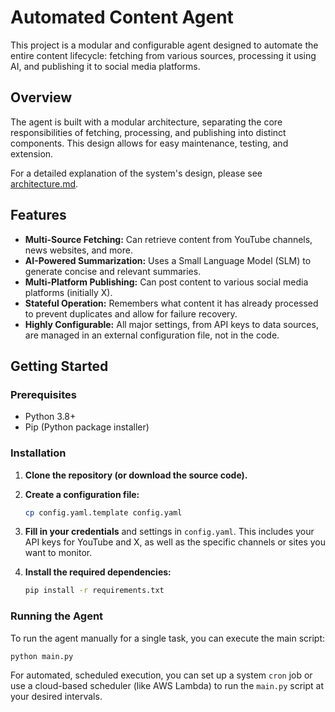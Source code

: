 # Automated Content Agent

This project is a modular and configurable agent designed to automate the entire content lifecycle: fetching from various sources, processing it using AI, and publishing it to social media platforms.

## Overview

The agent is built with a modular architecture, separating the core responsibilities of fetching, processing, and publishing into distinct components. This design allows for easy maintenance, testing, and extension.

For a detailed explanation of the system's design, please see [architecture.md](architecture.md).

## Features

- **Multi-Source Fetching:** Can retrieve content from YouTube channels, news websites, and more.
- **AI-Powered Summarization:** Uses a Small Language Model (SLM) to generate concise and relevant summaries.
- **Multi-Platform Publishing:** Can post content to various social media platforms (initially X).
- **Stateful Operation:** Remembers what content it has already processed to prevent duplicates and allow for failure recovery.
- **Highly Configurable:** All major settings, from API keys to data sources, are managed in an external configuration file, not in the code.

## Getting Started

### Prerequisites

- Python 3.8+
- Pip (Python package installer)

### Installation

1.  **Clone the repository (or download the source code).**

2.  **Create a configuration file:**
    ```bash
    cp config.yaml.template config.yaml
    ```

3.  **Fill in your credentials** and settings in `config.yaml`. This includes your API keys for YouTube and X, as well as the specific channels or sites you want to monitor.

4.  **Install the required dependencies:**
    ```bash
    pip install -r requirements.txt
    ```

### Running the Agent

To run the agent manually for a single task, you can execute the main script:

```bash
python main.py
```

For automated, scheduled execution, you can set up a system `cron` job or use a cloud-based scheduler (like AWS Lambda) to run the `main.py` script at your desired intervals.

